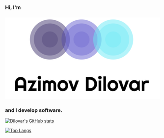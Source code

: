 ### Hi, I'm
### ![Dilovar printmark](resources/azimoff.png)
### and I develop  software.

[![Dilovar's GitHub stats](https://github-readme-stats.vercel.app/api?username=dilovar-91&count_private=true&show_icons=true&hide_border=true)](https://github.com/dilovar-91/github-readme-stats)

[![Top Langs](https://github-readme-stats.vercel.app/api/top-langs/?username=dilovar-91&hide_border=true&layout=compact&card_width=400)](https://github.com/dilovar-91/github-readme-stats)
